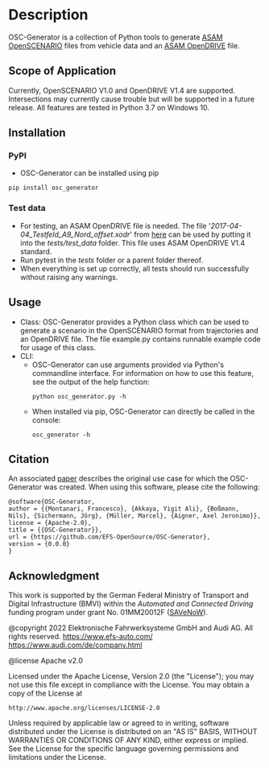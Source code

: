 # Description
OSC-Generator is a collection of Python tools to generate [ASAM OpenSCENARIO](https://www.asam.net/standards/detail/openscenario/) files from vehicle data and an [ASAM OpenDRIVE](https://www.asam.net/standards/detail/opendrive/) file.
## Scope of Application
Currently, OpenSCENARIO V1.0 and OpenDRIVE V1.4 are supported.
Intersections may currently cause trouble but will be supported in a future release.
All features are tested in Python 3.7 on Windows 10.

## Installation
### PyPI
- OSC-Generator can be installed using pip
```
pip install osc_generator
```

### Test data
- For testing, an ASAM OpenDRIVE file is needed. The file '_2017-04-04_Testfeld_A9_Nord_offset.xodr_' from [here](https://service.mdm-portal.de/mdm-portal-application/publDetail.do?publicationId=2594000) can be used by putting it into the _tests/test_data_ folder. This file uses ASAM OpenDRIVE V1.4 standard.
- Run pytest in the _tests_ folder or a parent folder thereof.
- When everything is set up correctly, all tests should run successfully without raising any warnings.

## Usage
- Class: OSC-Generator provides a Python class which can be used to generate a scenario in the OpenSCENARIO format from trajectories and an OpenDRIVE file. The file example.py contains runnable example code for usage of this class.
- CLI: 
  - OSC-Generator can use arguments provided via Python's commandline interface. For information on how to use this feature, see the output of the help function:
    ```
    python osc_generator.py -h 
    ```  
  - When installed via pip, OSC-Generator can directly be called in the console:
    ```
    osc_generator -h 
    ```
## Citation
An associated [paper](https://ieeexplore.ieee.org/document/9575441) describes the original use case for which the OSC-Generator was created. 
When using this software, please cite the following: 
```
@software{OSC-Generator,
author = {{Montanari, Francesco}, {Akkaya, Yigit Ali}, {Boßmann, Nils}, {Sichermann, Jörg}, {Müller, Marcel}, {Aigner, Axel Jeronimo}},
license = {Apache-2.0},
title = {{OSC-Generator}},
url = {https://github.com/EFS-OpenSource/OSC-Generator},
version = {0.0.0}
}
```

## Acknowledgment
This work is supported by the German Federal Ministry of Transport and Digital Infrastructure (BMVI) within the *Automated and Connected Driving* funding program under grant No. 01MM20012F ([SAVeNoW](https://savenow.de)).

@copyright 2022 Elektronische Fahrwerksysteme GmbH and Audi AG. All rights reserved.
https://www.efs-auto.com/
https://www.audi.com/de/company.html

@license Apache v2.0

Licensed under the Apache License, Version 2.0 (the "License");
you may not use this file except in compliance with the License.
You may obtain a copy of the License at

    http://www.apache.org/licenses/LICENSE-2.0

Unless required by applicable law or agreed to in writing, software
distributed under the License is distributed on an "AS IS" BASIS,
WITHOUT WARRANTIES OR CONDITIONS OF ANY KIND, either express or implied.
See the License for the specific language governing permissions and
limitations under the License.
